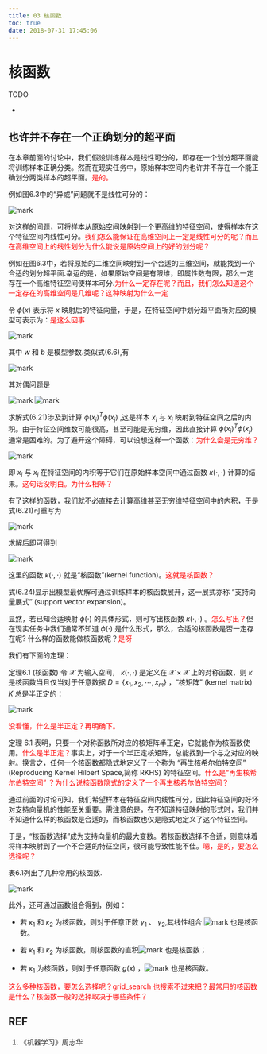 ```yaml
---
title: 03 核函数
toc: true
date: 2018-07-31 17:45:06
---
```

# 核函数

TODO

-


## 也许并不存在一个正确划分的超平面

在本章前面的讨论中，我们假设训练样本是线性可分的，即存在一个划分超平面能将训练样本正确分类。然而在现实任务中，原始样本空间内也许并不存在一个能正确划分两类样本的超平面。<span style="color:red;">是的。</span>

例如图6.3中的“异或”问题就不是线性可分的：

![mark](http://pacdb2bfr.bkt.clouddn.com/blog/image/180627/FGa4JJDlEk.png?imageslim)

对这样的间题，可将样本从原始空间映射到一个更高维的特征空间，使得样本在这个特征空间内线性可分。<span style="color:red;">我们怎么能保证在高维空间上一定是线性可分的呢？而且在高维空间上的线性划分为什么能说是原始空间上的好的划分呢？</span>

例如在图6.3中，若将原始的二维空间映射到一个合适的三维空间，就能找到一个合适的划分超平面.幸运的是，如果原始空间是有限维，即属性数有限，那么一定存在一个高维特征空间使样本可分.<span style="color:red;">为什么一定存在呢？而且，我们怎么知道这个一定存在的高维空间是几维呢？这种映射为什么一定</span>

令 $\phi (x)$ 表示将 $x$ 映射后的特征向量，于是，在特征空间中划分超平面所对应的模型可表示为：<span style="color:red;">是这么回事</span>

![mark](http://pacdb2bfr.bkt.clouddn.com/blog/image/180627/ddfIGaBj5l.png?imageslim)

其中 $w$ 和 $b$ 是模型参数.类似式(6.6),有

![mark](http://pacdb2bfr.bkt.clouddn.com/blog/image/180627/9hCgGJjeL6.png?imageslim)

其对偶问题是

![mark](http://pacdb2bfr.bkt.clouddn.com/blog/image/180627/1KkJHK1hHB.png?imageslim)
![mark](http://pacdb2bfr.bkt.clouddn.com/blog/image/180627/LFK3bDIED6.png?imageslim)

求解式(6.21)涉及到计算 $\phi(x_i)^T\phi(x_j)$ ,这是样本 $x_i$ 与 $x_j$ 映射到特征空间之后的内积。由于特征空间维数可能很高，甚至可能是无穷维，因此直接计算 $\phi(x_i)^T\phi(x_j)$ 通常是困难的。为了避开这个障碍，可以设想这样一个函数：<span style="color:red;">为什么会是无穷维？</span>

![mark](http://pacdb2bfr.bkt.clouddn.com/blog/image/180627/dJbb46bfEj.png?imageslim)


即  $x_i$ 与 $x_j$ 在特征空间的内积等于它们在原始样本空间中通过函数 $\kappa(\cdot,\cdot)$ 计算的结果。<span style="color:red;">这句话没明白。为什么相等？</span>

有了这样的函数，我们就不必直接去计算高维甚至无穷维特征空间中的内积，于是式(6.21)可重写为

![mark](http://pacdb2bfr.bkt.clouddn.com/blog/image/180627/1ccJDcjjD9.png?imageslim)

求解后即可得到

![mark](http://pacdb2bfr.bkt.clouddn.com/blog/image/180627/KfEA42LB4K.png?imageslim)

这里的函数 $\kappa(\cdot,\cdot)$ 就是“核函数”(kernel function)。<span style="color:red;">这就是核函数？</span>

式(6.24)显示出模型最优解可通过训练样本的核函数展开，这一展式亦称 “支持向量展式” (support vector expansion)。

显然，若已知合适映射 $\phi(\cdot)$ 的具体形式，则可写出核函数 $\kappa(\cdot,\cdot)$ 。<span style="color:red;">怎么写出？</span>但在现实任务中我们通常不知道 $\phi(\cdot)$ 是什么形式，那么，合适的核函数是否一定存在呢? 什么样的函数能做核函数呢？<span style="color:red;">是呀</span>

我们有下面的定理：

定理6.1 (核函数) 令 $\mathcal{X}$ 为输入空间， $\kappa(\cdot,\cdot)$ 是定义在 $\mathcal{X}\times \mathcal{X}$ 上的对称函数，则 $\kappa$ 是核函数当且仅当对于任意数据 $D =\{x_1,x_2,\cdots,x_m\}$ ，“核矩阵” (kernel matrix) $K$ 总是半正定的：

![mark](http://pacdb2bfr.bkt.clouddn.com/blog/image/180627/fdjFACcghg.png?imageslim)

<span style="color:red;">没看懂，什么是半正定？再明确下。</span>

定理 6.1 表明，只要一个对称函数所对应的核矩阵半正定，它就能作为核函数使用。<span style="color:red;">什么是半正定？</span>事实上，对于一个半正定核矩阵，总能找到一个与之对应的映射。换言之，任何一个核函数都隐式地定义了一个称为 “再生核希尔伯特空间” (Reproducing Kernel Hilbert Space,简称 RKHS) 的特征空间。<span style="color:red;">什么是“再生核希尔伯特空间” ？为什么说核函数隐式的定义了一个再生核希尔伯特空间？</span>

通过前面的讨论可知，我们希望样本在特征空间内线性可分，因此特征空间的好坏对支持向量机的性能至关重要。需注意的是，在不知道特征映射的形式时，我们并不知道什么样的核函数是合适的，而核函数也仅是隐式地定义了这个特征空间。

于是，“核函数选择”成为支持向量机的最大变数。若核函数选择不合适，则意味着将样本映射到了一个不合适的特征空间，很可能导致性能不佳。<span style="color:red;">嗯，是的，要怎么选择呢？</span>

表6.1列出了几种常用的核函数.

![mark](http://pacdb2bfr.bkt.clouddn.com/blog/image/180627/g30aAkaHJF.png?imageslim)


此外，还可通过函数组合得到，例如：

- 若 $\kappa_1$ 和 $\kappa_2$ 为核函数，则对于任意正数 $\gamma_1$ 、 $\gamma_2$,其线性组合
![mark](http://pacdb2bfr.bkt.clouddn.com/blog/image/180627/JheEFLHFih.png?imageslim)
也是核函数。

- 若 $\kappa_1$ 和 $\kappa_2$ 为核函数，则核函数的直积![mark](http://pacdb2bfr.bkt.clouddn.com/blog/image/180627/3IAkB8CEKi.png?imageslim)
也是核函数；

- 若 $\kappa_1$ 为核函数，则对于任意函数 $g(x)$ ，![mark](http://pacdb2bfr.bkt.clouddn.com/blog/image/180627/b9HGheeji6.png?imageslim)
也是核函数。


<span style="color:red;">这么多种核函数，要怎么选择呢？grid_search 也搜索不过来把？最常用的核函数是什么？核函数一般的选择取决于哪些条件？</span>


## REF

1. 《机器学习》周志华
